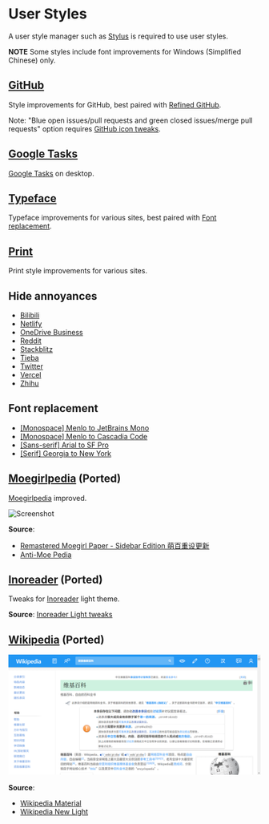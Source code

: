 # User Styles

A user style manager such as [Stylus](https://add0n.com/stylus.html) is required to use user styles.

**NOTE** Some styles include font improvements for Windows (Simplified Chinese) only.

## [GitHub](github.user.css?raw=true)

Style improvements for GitHub, best paired with [Refined GitHub](https://github.com/refined-github/refined-github).

Note: "Blue open issues/pull requests and green closed issues/merge pull requests" option requires [GitHub icon tweaks](../scripts/README.md#github-icon-tweaks).

## [Google Tasks](google-tasks.user.css?raw=true)

[Google Tasks](https://tasks.google.com/embed/?origin=https://calendar.google.com&fullWidth=1) on desktop.

## [Typeface](typeface.user.css?raw=true)

Typeface improvements for various sites, best paired with [Font replacement](#font-replacement).

## [Print](print.user.css?raw=true)

Print style improvements for various sites.

## Hide annoyances

- [Bilibili](bilibili.user.css?raw=true)
- [Netlify](netlify.user.css?raw=true)
- [OneDrive Business](onedrive-business.user.css?raw=true)
- [Reddit](reddit.user.css?raw=true)
- [Stackblitz](stackblitz.user.css?raw=true)
- [Tieba](tieba.user.css?raw=true)
- [Twitter](twitter.user.css?raw=true)
- [Vercel](vercel.user.css?raw=true)
- [Zhihu](zhihu.user.css?raw=true)

## Font replacement

- [\[Monospace\] Menlo to JetBrains Mono](menlo-to-jetbrains-mono.user.css?raw=true)
- [\[Monospace\] Menlo to Cascadia Code](menlo-to-cascadia-code.user.css?raw=true)
- [\[Sans-serif\] Arial to SF Pro](arial-to-sf-pro.user.css?raw=true)
- [\[Serif\] Georgia to New York](georgia-to-new-york.user.css?raw=true)

## [Moegirlpedia](moegirl.user.css?raw=true) (Ported)

[Moegirlpedia](https://zh.moegirl.org/) improved.

![Screenshot](../screenshots/moegirlpedia.png)

**Source**:

- [Remastered Moegirl Paper - Sidebar Edition 萌百重设更新](https://userstyles.org/styles/163374/remastered-moegirl-paper-sidebar-edition)
- [Anti-Moe Pedia](https://userstyles.org/styles/145419/anti-moe-pedia)

## [Inoreader](inoreader.user.css?raw=true) (Ported)

Tweaks for [Inoreader](https://www.inoreader.com/) light theme.

**Source**: [Inoreader Light tweaks](http://userstyles.org/styles/142459)

## [Wikipedia](wikipedia.user.css?raw=true) (Ported)

![Screenshot](../screenshots/wikipedia.png)

**Source**:

- [Wikipedia Material](https://userstyles.org/styles/140009/wikipedia-material)
- [Wikipedia New Light](https://userstyles.org/styles/139227/wikipedia-new-light)
